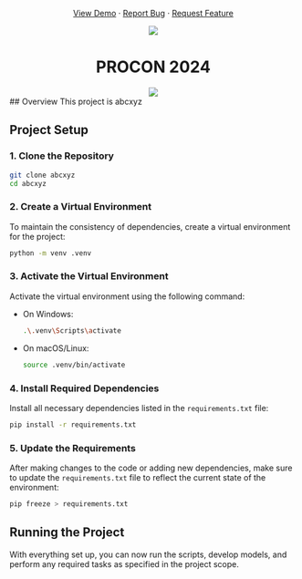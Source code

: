 <a name="readme-top"></a>


<div align="center">
  <p align="center">
    <a href="https://www.youtube.com/@nqkdev">View Demo</a>
    ·
    <a href="https://github.com/nqkhanh2002/VINBIGDATA-CTAI-Weather-Forecast/issues">Report Bug</a>
    ·
    <a href="https://github.com/nqkhanh2002/VINBIGDATA-CTAI-Weather-Forecast/pulls">Request Feature</a>
  </p>
</div>
<div align="center">
  <img src="source/img/vinbigdata_banner.webp">
</div>
<h1 align="center">PROCON 2024</h1>
<div align="center">
  <img src="source/img/topic_banner.png">
</div>
## Overview
This project is abcxyz

## Project Setup

### 1. Clone the Repository
```bash
git clone abcxyz
cd abcxyz
```

### 2. Create a Virtual Environment
To maintain the consistency of dependencies, create a virtual environment for the project:

```bash
python -m venv .venv
```

### 3. Activate the Virtual Environment
Activate the virtual environment using the following command:

- On Windows:
  ```bash
  .\.venv\Scripts\activate
  ```

- On macOS/Linux:
  ```bash
  source .venv/bin/activate
  ```

### 4. Install Required Dependencies
Install all necessary dependencies listed in the `requirements.txt` file:

```bash
pip install -r requirements.txt
```



### 5. Update the Requirements
After making changes to the code or adding new dependencies, make sure to update the `requirements.txt` file to reflect the current state of the environment:

```bash
pip freeze > requirements.txt
```

## Running the Project
With everything set up, you can now run the scripts, develop models, and perform any required tasks as specified in the project scope.